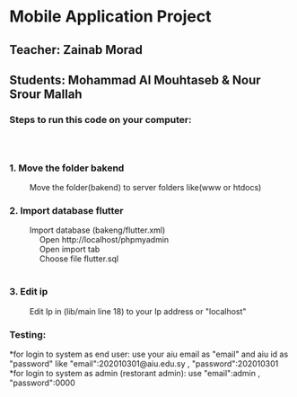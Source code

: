 <h1>Mobile Application Project</h1>
<h2>Teacher: Zainab Morad</h2>
<h2>Students: Mohammad Al Mouhtaseb & Nour Srour Mallah</h2>
<h3>Steps to run this code on your computer:<h3>
&emsp; <h3>1. Move the folder bakend</h3>
&emsp; &emsp; Move the folder(bakend) to server folders like(www or htdocs)
&emsp; <h3>2. Import database flutter</h3>
&emsp; &emsp; Import database (bakeng/flutter.xml)<br>
&emsp; &emsp; &emsp; Open http://localhost/phpmyadmin<br>
&emsp; &emsp; &emsp; Open import tab<br>
&emsp; &emsp; &emsp; Choose file flutter.sql<br>
&emsp; <h3>3. Edit ip</h3>
&emsp; &emsp; Edit Ip in (lib/main line 18) to your Ip address or "localhost"

<h3>Testing:</h3>
<p>
  *for login to system as end user: use your aiu email as "email" and aiu id as "password"
  like "email":202010301@aiu.edu.sy , "password":202010301
  *for login to system as admin (restorant admin): use "email":admin , "password":0000
</p>
